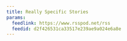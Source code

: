 ```yaml
---
title: Really Specific Stories
params:
  feedlink: https://www.rsspod.net/rss
  feedid: d2f426531ca33517e239ae9a024e6a8e
---
```

